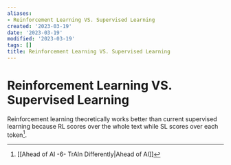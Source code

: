 ```yaml
---
aliases:
- Reinforcement Learning VS. Supervised Learning
created: '2023-03-19'
date: '2023-03-19'
modified: '2023-03-19'
tags: []
title: Reinforcement Learning VS. Supervised Learning
---
```


# Reinforcement Learning VS. Supervised Learning

Reinforcement learning theoretically works better than current supervised learning because RL scores over the whole text while SL scores over each token[^1].

[^1]: [[Ahead of AI -6- TrAIn Differently|Ahead of AI]]